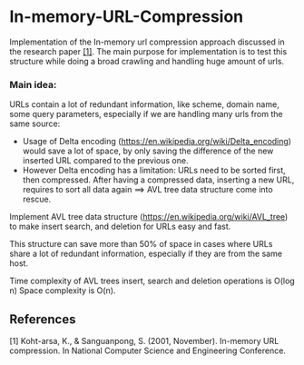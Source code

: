 # In-memory-URL-Compression

Implementation of the In-memory url compression approach discussed in the research paper [[1]](#1). The main purpose for implementation is to test this structure while doing a broad crawling and handling huge amount of urls.

### Main idea:
URLs contain a lot of redundant information, like scheme, domain name, some query parameters, especially if we are handling many urls from the same source:
  - Usage of Delta encoding (https://en.wikipedia.org/wiki/Delta_encoding) would save a lot of space, by only saving the difference of the new inserted URL compared    to the previous one.
  - However Delta encoding has a limitation: URLs need to be sorted first, then compressed. After having a compressed data, inserting a new URL, requires to sort all data again ==> AVL tree data structure come into rescue.

Implement AVL tree data structure (https://en.wikipedia.org/wiki/AVL_tree) to make insert search, and deletion for URLs easy and fast.

This structure can save more than 50% of space in cases where URLs share a lot of redundant information, especially if they are from the same host.

Time complexity of AVL trees insert, search and deletion operations is O(log n)
Space complexity is O(n).
  


## References
<a id="1">[1]</a>
Koht-arsa, K., & Sanguanpong, S. (2001, November). In-memory URL compression. In National Computer Science and Engineering Conference.
